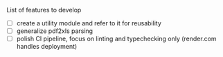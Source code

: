 List of features to develop

- [ ] create a utility module and refer to it for reusability
- [ ] generalize pdf2xls parsing
- [ ] polish CI pipeline, focus on linting and typechecking only (render.com handles deployment) 
